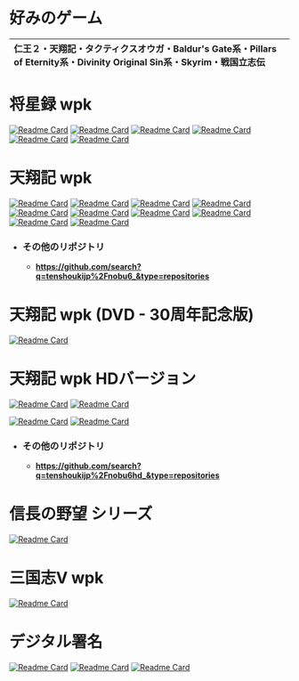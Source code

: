 # 好みのゲーム

|仁王２・天翔記・タクティクスオウガ・Baldur's Gate系・Pillars of Eternity系・Divinity Original Sin系・Skyrim・戦国立志伝|
|:---|

# 将星録 wpk

 [![Readme Card](https://github-readme-stats-sigma-five.vercel.app/api/pin/?username=tenshoukijp&repo=nobu7_data_face )](https://github.com/tenshoukijp/nobu7_data_face )  [![Readme Card](https://github-readme-stats-sigma-five.vercel.app/api/pin/?username=tenshoukijp&repo=nobu7_data_kahou )](https://github.com/tenshoukijp/nobu7_data_kahou )
 [![Readme Card](https://github-readme-stats-sigma-five.vercel.app/api/pin/?username=tenshoukijp&repo=nobu7_tool_retsuden_editor )](https://github.com/tenshoukijp/nobu7_tool_retsuden_editor )  [![Readme Card](https://github-readme-stats-sigma-five.vercel.app/api/pin/?username=tenshoukijp&repo=nobu7_data_bushoudatalist )](https://github.com/tenshoukijp/nobu7_data_bushoudatalist )
[![Readme Card](https://github-readme-stats-sigma-five.vercel.app/api/pin/?username=tenshoukijp&repo=nobu7_mod_bgm_noplay_issue  )](https://github.com/tenshoukijp/nobu7_mod_bgm_noplay_issue )  [![Readme Card](https://github-readme-stats-sigma-five.vercel.app/api/pin/?username=tenshoukijp&repo=nobu7_mod_ssr_mod )](https://github.com/tenshoukijp/nobu7_mod_ssr_mod )

# 天翔記 wpk

[![Readme Card](https://github-readme-stats-sigma-five.vercel.app/api/pin/?username=tenshoukijp&repo=nobu6_mod_tsmod)](https://github.com/tenshoukijp/nobu6_mod_tsmod) [![Readme Card](https://github-readme-stats-sigma-five.vercel.app/api/pin/?username=tenshoukijp&repo=nobu6_mod_scenariomod)](https://github.com/tenshoukijp/nobu6_mod_scenariomod)
 [![Readme Card](https://github-readme-stats-sigma-five.vercel.app/api/pin/?username=tenshoukijp&repo=nobu6_mod_pluginmod)](https://github.com/tenshoukijp/nobu6_mod_pluginmod) 
[![Readme Card](https://github-readme-stats-sigma-five.vercel.app/api/pin/?username=tenshoukijp&repo=nobu6_mod_moddebugger)](https://github.com/tenshoukijp/nobu6_mod_face) 
 [![Readme Card](https://github-readme-stats-sigma-five.vercel.app/api/pin/?username=tenshoukijp&repo=nobu6_mod_memoryeditormod)](https://github.com/tenshoukijp/nobu6_mod_memoryeditormod) [![Readme Card](https://github-readme-stats-sigma-five.vercel.app/api/pin/?username=tenshoukijp&repo=nobu6_mod_face)](https://github.com/tenshoukijp/nobu6_mod_moddebugger) 
[![Readme Card](https://github-readme-stats-sigma-five.vercel.app/api/pin/?username=tenshoukijp&repo=nobu6_mod_mapdataobgkmod  )](https://github.com/tenshoukijp/nobu6_mod_mapdataobgkmod ) [![Readme Card](https://github-readme-stats-sigma-five.vercel.app/api/pin/?username=tenshoukijp&repo=nobu6_mod_mapdatahdmod )](https://github.com/tenshoukijp/nobu6_mod_mapdatahdmod )
[![Readme Card](https://github-readme-stats-sigma-five.vercel.app/api/pin/?username=tenshoukijp&repo=nobu6_tool_savedataeditor )](https://github.com/tenshoukijp/nobu6_tool_savedataeditor ) [![Readme Card](https://github-readme-stats-sigma-five.vercel.app/api/pin/?username=tenshoukijp&repo=nobu6_tool_hexmap_editor )](https://github.com/tenshoukijp/nobu6_tool_hexmap_editor )

- ### その他のリポジトリ
  - **https://github.com/search?q=tenshoukijp%2Fnobu6_&type=repositories**

# 天翔記 wpk (DVD - 30周年記念版)

 [![Readme Card](https://github-readme-stats-sigma-five.vercel.app/api/pin/?username=tenshoukijp&repo=nobu6dvd_mod_goldenpatchupdater )](https://github.com/tenshoukijp/nobu6dvd_mod_goldenpatchupdater )

# 天翔記 wpk HDバージョン

 [![Readme Card](https://github-readme-stats-sigma-five.vercel.app/api/pin/?username=tenshoukijp&repo=nobu6hd_mod_hd_version_sdk )](https://github.com/tenshoukijp/nobu6hd_mod_hd_version_sdk )  [![Readme Card](https://github-readme-stats-sigma-five.vercel.app/api/pin/?username=tenshoukijp&repo=nobu6hd_mod_user_version_sdk )](https://github.com/tenshoukijp/nobu6hd_mod_user_version_sdk )
 
 [![Readme Card](https://github-readme-stats-sigma-five.vercel.app/api/pin/?username=tenshoukijp&line_height=2&repo=nobu6hd_mod_hd_moddebugger )](https://github.com/tenshoukijp/nobu6hd_mod_hd_moddebugger )  [![Readme Card](https://github-readme-stats-sigma-five.vercel.app/api/pin/?username=tenshoukijp&repo=nobu6hd_mod_retsudeneditor )](https://github.com/tenshoukijp/nobu6hd_mod_retsudeneditor )

- ### その他のリポジトリ
  - **https://github.com/search?q=tenshoukijp%2Fnobu6hd_&type=repositories**

# 信長の野望 シリーズ

[![Readme Card](https://github-readme-stats-sigma-five.vercel.app/api/pin/?username=tenshoukijp&repo=nobu_tool_nobubgmcnv)](https://github.com/tenshoukijp/nobu_tool_nobubgmcnv )

# 三国志Ⅴ wpk

[![Readme Card](https://github-readme-stats-sigma-five.vercel.app/api/pin/?username=tenshoukijp&repo=san5_tool_kaodatapviewer )](https://github.com/tenshoukijp/san5_tool_kaodatapviewer )


# デジタル署名
[![Readme Card](https://github-readme-stats-sigma-five.vercel.app/api/pin/?username=tenshoukijp&repo=sign_tool_secdrvmagicalpig  )](https://github.com/tenshoukijp/sign_tool_secdrvmagicalpig ) [![Readme Card](https://github-readme-stats-sigma-five.vercel.app/api/pin/?username=tenshoukijp&repo=sing_tool_secdrvchangeshell  )](https://github.com/tenshoukijp/sing_tool_secdrvchangeshell )
[![Readme Card](https://github-readme-stats-sigma-five.vercel.app/api/pin/?username=tenshoukijp&repo=sing_tool_testsigningbird )](https://github.com/tenshoukijp/sing_tool_testsigningbird )
